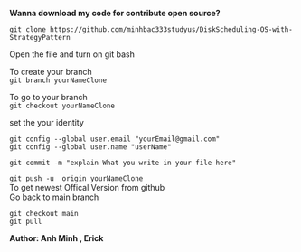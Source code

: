 **Wanna download my code for contribute open source?**

`git clone https://github.com/minhbac333studyus/DiskScheduling-OS-with-StrategyPattern`


Open the file and turn on git bash

To create your branch\
`git branch yourNameClone `

To go to your branch\
`git checkout yourNameClone`

set the your identity

`git config --global user.email "yourEmail@gmail.com"`\
`git config --global user.name "userName"`

`git commit -m "explain What you write in your file here"`

`git push -u  origin yourNameClone`\
To get newest Offical Version from github \
Go back to main branch

`git checkout main` \
`git pull`

**Author: Anh Minh , Erick**